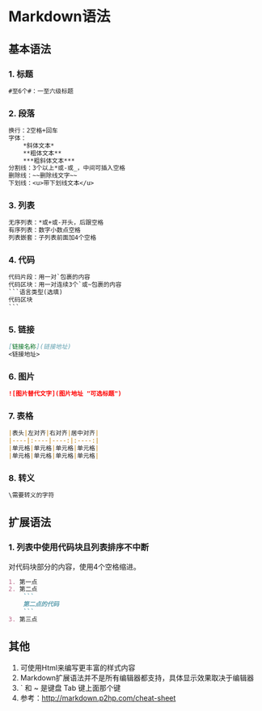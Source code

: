 # Markdown语法

## 基本语法

### 1. 标题
```txt
#至6个#：一至六级标题
```

### 2. 段落
```txt
换行：2空格+回车
字体：
    *斜体文本*
    **粗体文本**
    ***粗斜体文本***
分割线：3个以上*或-或_，中间可插入空格
删除线：~~删除线文字~~
下划线：<u>带下划线文本</u>
```

### 3. 列表
```txt
无序列表：*或+或-开头，后跟空格
有序列表：数字小数点空格
列表嵌套：子列表前面加4个空格
```

### 4. 代码
~~~txt
代码片段：用一对`包裹的内容
代码区块：用一对连续3个`或~包裹的内容
```语言类型(选填) 
代码区块
```
~~~

### 5. 链接
```markdown
[链接名称](链接地址)
<链接地址>
```

### 6. 图片
```markdown
![图片替代文字](图片地址 "可选标题")
```

### 7. 表格

```markdown
|表头|左对齐|右对齐|居中对齐|
|----|:----|----:|:----:|
|单元格|单元格|单元格|单元格|
|单元格|单元格|单元格|单元格|
```

### 8. 转义
```txt
\需要转义的字符
```

## 扩展语法

### 1. 列表中使用代码块且列表排序不中断
对代码块部分的内容，使用4个空格缩进。  
~~~markdown
1. 第一点
2. 第二点
    ```
    第二点的代码
    ```
3. 第三点
~~~

## 其他
1. 可使用Html来编写更丰富的样式内容
2. Markdown扩展语法并不是所有编辑器都支持，具体显示效果取决于编辑器
3. \` 和 \~ 是键盘 Tab 键上面那个键
4. 参考：<http://markdown.p2hp.com/cheat-sheet>